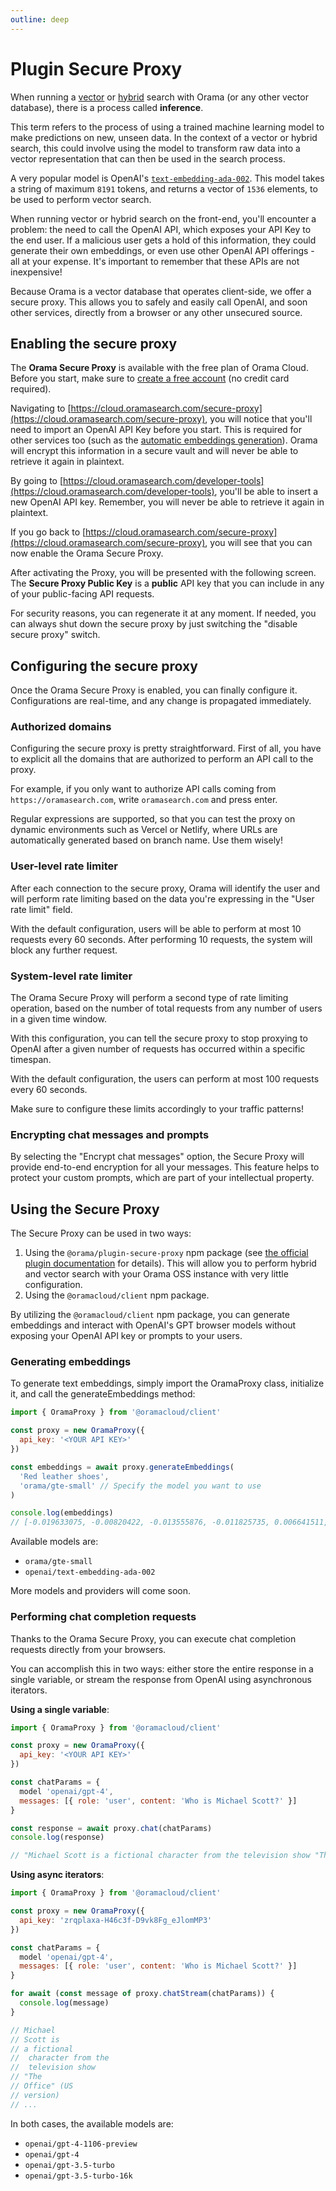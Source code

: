 ```yaml
---
outline: deep
---
```


# Plugin Secure Proxy

When running a [vector](/open-source/usage/search/vector-search.html) or [hybrid](/open-source/usage/search/hybrid-search.html) search with Orama (or any other vector database), there is a process called **inference**.

This term refers to the process of using a trained machine learning model to make predictions on new, unseen data. In the context of a vector or hybrid search, this could involve using the model to transform raw data into a vector representation that can then be used in the search process.

A very popular model is OpenAI's [`text-embedding-ada-002`](https://platform.openai.com/docs/guides/embeddings/what-are-embeddings). This model takes a string of maximum `8191` tokens, and returns a vector of `1536` elements, to be used to perform vector search.

When running vector or hybrid search on the front-end, you'll encounter a problem: the need to call the OpenAI API, which exposes your API Key to the end user. If a malicious user gets a hold of this information, they could generate their own embeddings, or even use other OpenAI API offerings - all at your expense. It's important to remember that these APIs are not inexpensive!

Because Orama is a vector database that operates client-side, we offer a secure proxy. This allows you to safely and easily call OpenAI, and soon other services, directly from a browser or any other unsecured source.

## Enabling the secure proxy

The **Orama Secure Proxy** is available with the free plan of Orama Cloud. Before you start, make sure to [create a free account](https://cloud.oramasearch.com) (no credit card required).

Navigating to [https://cloud.oramasearch.com/secure-proxy](https://cloud.oramasearch.com/secure-proxy), you will notice that you'll need to import an OpenAI API Key before you start. This is required for other services too (such as the [automatic embeddings generation](/cloud/orama-ai/automatic-embeddings-generation.html)). Orama will encrypt this information in a secure vault and will never be able to retrieve it again in plaintext.

<ZoomImg
  src='/plugins/secure-proxy/initial-screen.png'
  alt='Initial screen of Orama Secure Proxy'
/>

By going to [https://cloud.oramasearch.com/developer-tools](https://cloud.oramasearch.com/developer-tools), you'll be able to insert a new OpenAI API key. Remember, you will never be able to retrieve it again in plaintext.

<ZoomImg
  src='/plugins/secure-proxy/openai-key-popup.png'
  alt='OpenAI API Key popup'
/>

If you go back to [https://cloud.oramasearch.com/secure-proxy](https://cloud.oramasearch.com/secure-proxy), you will see that you can now enable the Orama Secure Proxy.

<ZoomImg
  src='/plugins/secure-proxy/activate.png'
  alt='Enable Orama Secure Proxy'
/>

After activating the Proxy, you will be presented with the following screen. The **Secure Proxy Public Key** is a **public** API key that you can include in any of your public-facing API requests.

For security reasons, you can regenerate it at any moment. If needed, you can always shut down the secure proxy by just switching the "disable secure proxy" switch.

<ZoomImg
  src='/plugins/secure-proxy/proxy-key.png'
  alt='Orama Secure Proxy Key'
/>

## Configuring the secure proxy

Once the Orama Secure Proxy is enabled, you can finally configure it. Configurations are real-time, and any change is propagated immediately.

<ZoomImg
  src='/plugins/secure-proxy/configuration.png'
  alt='Orama Secure Proxy Configuration'
/>

### Authorized domains

Configuring the secure proxy is pretty straightforward. First of all, you have to explicit all the domains that are authorized to perform an API call to the proxy.

For example, if you only want to authorize API calls coming from `https://oramasearch.com`, write `oramasearch.com` and press enter.

Regular expressions are supported, so that you can test the proxy on dynamic environments such as Vercel or Netlify, where URLs are automatically generated based on branch name. Use them wisely!

### User-level rate limiter

After each connection to the secure proxy, Orama will identify the user and will perform rate limiting based on the data you're expressing in the "User rate limit" field.

With the default configuration, users will be able to perform at most 10 requests every 60 seconds. After performing 10 requests, the system will block any further request.

### System-level rate limiter

The Orama Secure Proxy will perform a second type of rate limiting operation, based on the number of total requests from any number of users in a given time window.

With this configuration, you can tell the secure proxy to stop proxying to OpenAI after a given number of requests has occurred within a specific timespan.

With the default configuration, the users can perform at most 100 requests every 60 seconds.

Make sure to configure these limits accordingly to your traffic patterns!

### Encrypting chat messages and prompts

By selecting the "Encrypt chat messages" option, the Secure Proxy will provide end-to-end encryption for all your messages. This feature helps to protect your custom prompts, which are part of your intellectual property.

## Using the Secure Proxy

The Secure Proxy can be used in two ways:

1. Using the `@orama/plugin-secure-proxy` npm package (see [the official plugin documentation](/open-source/plugins/plugin-secure-proxy.html) for details). This will allow you to perform hybrid and vector search with your Orama OSS instance with very little configuration.
2. Using the `@oramacloud/client` npm package.

By utilizing the `@oramacloud/client` npm package, you can generate embeddings and interact with OpenAI's GPT browser models without exposing your OpenAI API key or prompts to your users.

### Generating embeddings

To generate text embeddings, simply import the OramaProxy class, initialize it, and call the generateEmbeddings method:

```js
import { OramaProxy } from '@oramacloud/client'

const proxy = new OramaProxy({
  api_key: '<YOUR API KEY>'
})

const embeddings = await proxy.generateEmbeddings(
  'Red leather shoes',
  'orama/gte-small' // Specify the model you want to use
)

console.log(embeddings)
// [-0.019633075, -0.00820422, -0.013555876, -0.011825735, 0.006641511, -0.012948156, ...]
```

Available models are:

- `orama/gte-small`
- `openai/text-embedding-ada-002`

More models and providers will come soon.

### Performing chat completion requests

Thanks to the Orama Secure Proxy, you can execute chat completion requests directly from your browsers.

You can accomplish this in two ways: either store the entire response in a single variable, or stream the response from OpenAI using asynchronous iterators.

**Using a single variable**:

```js
import { OramaProxy } from '@oramacloud/client' 

const proxy = new OramaProxy({
  api_key: '<YOUR API KEY>'
})

const chatParams = {
  model 'openai/gpt-4',
  messages: [{ role: 'user', content: 'Who is Michael Scott?' }]
}

const response = await proxy.chat(chatParams)
console.log(response)

// "Michael Scott is a fictional character from the television show "The Office" (US version) ..."
```

**Using async iterators**:

```js
import { OramaProxy } from '@oramacloud/client' 

const proxy = new OramaProxy({
  api_key: 'zrqplaxa-H46c3f-D9vk8Fg_eJlomMP3'
})

const chatParams = {
  model 'openai/gpt-4',
  messages: [{ role: 'user', content: 'Who is Michael Scott?' }]
}

for await (const message of proxy.chatStream(chatParams)) {
  console.log(message)
}

// Michael
// Scott is
// a fictional
//  character from the
//  television show 
// "The
// Office" (US
// version)
// ...
```

In both cases, the available models are:

- `openai/gpt-4-1106-preview`
- `openai/gpt-4`
- `openai/gpt-3.5-turbo`
- `openai/gpt-3.5-turbo-16k`